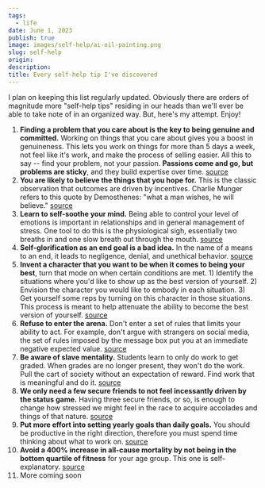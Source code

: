 ```yaml
---
tags:
  - life
date: June 1, 2023
publish: true
image: images/self-help/ai-oil-painting.png
slug: self-help
origin: 
description: 
title: Every self-help tip I've discovered
---
```

I plan on keeping this list regularly updated. Obviously there are orders of magnitude more "self-help tips" residing in our heads than we'll ever be able to take note of in an organized way. But, here's my attempt. Enjoy!

1. **Finding a problem that you care about is the key to being genuine and committed.** Working on things that you care about gives you a boost in genuineness. This lets you work on things for more than 5 days a week, not feel like it's work, and make the process of selling easier. All this to say -- find your problem, not your passion. **Passions come and go, but problems are sticky**, and they build expertise over time. [source](https://justinmares.com/how-to-find-meaningful-work/)
2. **You are likely to believe the things that you hope for.** This is the classic observation that outcomes are driven by incentives. Charlie Munger refers to this quote by Demosthenes: "what a man wishes, he will believe." [source](https://www.amazon.com/Charlie-Munger-Complete-Investor-Publishing/dp/0231170998)
3. **Learn to self-soothe your mind.** Being able to control your level of emotions is important in relationships and in general management of stress. One tool to do this is the physiological sigh, essentially two breaths in and one slow breath out through the mouth. [source](https://lexfridman.com/andrew-huberman-3/)
4. **Self-glorification as an end goal is a bad idea.** In the name of a means to an end, it leads to negligence, denial, and unethical behavior. [source](https://www.goodreads.com/book/show/629.Zen_and_the_Art_of_Motorcycle_Maintenance)
5. **Invent a character that you want to be when it comes to being your best**, turn that mode on when certain conditions are met. 1) Identify the situations where you'd like to show up as the best version of yourself. 2) Envision the character you would like to embody in each situation. 3) Get yourself some reps by turning on this character in those situations. This process is meant to help attenuate the ability to become the best version of yourself. [source](https://share.transistor.fm/s/0adf53ff)
6. **Refuse to enter the arena.** Don't enter a set of rules that limits your ability to act. For example, don't argue with strangers on social media, the set of rules imposed by the message box put you at an immediate negative expected value. [source](https://www.goodreads.com/book/show/629.Zen_and_the_Art_of_Motorcycle_Maintenance)
7. **Be aware of slave mentality.** Students learn to only do work to get graded. When grades are no longer present, they won't do the work. Pull the cart of society without an expectation of reward. Find work that is meaningful and do it. [source](https://www.goodreads.com/book/show/629.Zen_and_the_Art_of_Motorcycle_Maintenance)
8. **We only need a few secure friends to not feel incessantly driven by the status game.** Having three secure friends, or so, is enough to change how stressed we might feel in the race to acquire accolades and things of that nature. [source](https://twitter.com/AskYatharth/status/1600214163292270592)
9. **Put more effort into setting yearly goals than daily goals.** You should be productive in the right direction, therefore you must spend time thinking about what to work on. [source](https://blog.samaltman.com/productivity)
10. **Avoid a 400% increase in all-cause mortality by not being in the bottom quartile of fitness** for your age group. This one is self-explanatory. [source](https://sites.libsyn.com/115004/613-peter-attia)
11. More coming soon
